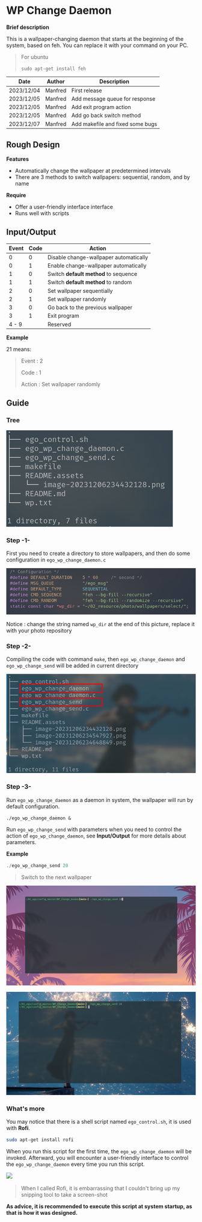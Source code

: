 # WP Change Daemon

**Brief description**

This is a wallpaper-changing daemon that starts at the beginning of the system, based on feh. You can replace it with your command on your PC.

> For ubuntu
>
> ```shell
> sudo apt-get install feh
> ```

| Date       | Author  | Description                      |
| ---------- | ------- | -------------------------------- |
| 2023/12/04 | Manfred | First release                    |
| 2023/12/05 | Manfred | Add message queue for response   |
| 2023/12/05 | Manfred | Add exit program action          |
| 2023/12/05 | Manfred | Add go back switch method        |
| 2023/12/07 | Manfred | Add makefile and fixed some bugs |



## Rough Design

**Features**

- Automatically change the wallpaper at predetermined intervals
- There are 3 methods to switch wallpapers: sequential, random, and by name



**Require**

- Offer a user-friendly interface interface
- Runs well with scripts



## Input/Output

| Event | Code | Action                                 |
| ----- | ---- | -------------------------------------- |
| 0     | 0    | Disable change-wallpaper automatically |
| 0     | 1    | Enable change-wallpaper automatically  |
| 1     | 0    | Switch **default method** to sequence  |
| 1     | 1    | Switch **default method** to random    |
| 2     | 0    | Set wallpaper sequentially             |
| 2     | 1    | Set wallpaper randomly                 |
| 3     | 0    | Go back to the previous wallpaper      |
| 3     | 1    | Exit program                           |
| 4 - 9 |      | Reserved                               |

**Example**

21 means:

> Event : 2
>
> Code : 1
>
> Action :   Set wallpaper randomly



## Guide

### **Tree**

![image-20231206234547927](README.assets/image-20231206234547927.png)

### **Step -1-**

First you need to create a directory to store wallpapers, and then do some configuration in `ego_wp_change_daemon.c`

![image-20231206234648849](README.assets/image-20231206234648849.png)

Notice : change the string named `wp_dir` at the end of this picture, replace it with your photo repository

### **Step -2-**

Compiling the code with command `make`, then `ego_wp_change_daemon` and `ego_wp_change_send` will be added in current directory

![image-20231206235120105](README.assets/image-20231206235120105.png)

### **Step -3-**

Run `ego_wp_change_daemon` as a daemon in system, the wallpaper will run by default configuration.

```shell
./ego_wp_change_daemon &
```

Run `ego_wp_change_send` with parameters when you need to control the action of `ego_wp_change_daemon`, see **Input/Output** for more details about parameters.



**Example**

```c
./ego_wp_change_send 20
```

> Switch to the next wallpaper

![image-20231206235652100](README.assets/image-20231206235652100.png)

![image-20231206235925878](README.assets/image-20231206235925878.png)



### What's more

You may notice that there is a shell script named `ego_control.sh`, it is used with **Rofi**.

```bash
sudo apt-get install rofi
```

When you run this script for the first time, the `ego_wp_change_daemon` will be invoked. Afterward, you will encounter a user-friendly interface to control the `ego_wp_change_daemon` every time you run this script.

![](README.assets/6109bf738c4beff780647014998d966d.jpg)

> When I called Rofi, it is embarrassing that I couldn't bring up my snipping tool to take a screen-shot

**As advice, it is recommended to execute this script at system startup, as that is how it was designed.**














